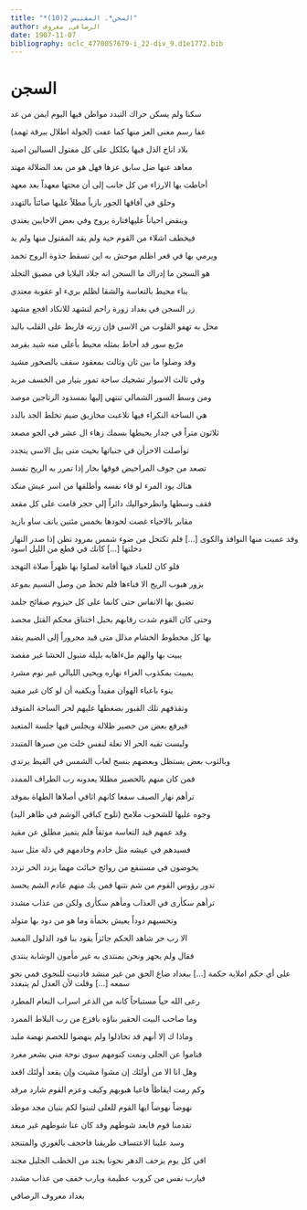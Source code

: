 ```yaml
---
title: "*السجن*. المقتبس 2(10)"
author: الرصافي, معروف
date: 1907-11-07
bibliography: oclc_4770057679-i_22-div_9.d1e1772.bib
---
```




#  السجن 


 سكنا ولم يسكن حراك التبدد   مواطن فيها اليوم ايمن من غد  

 عفا رسم مغنى العز منها كما عفت   (لخولة اطلال ببرقة ثهمد)  

 بلاد اناخ الذل فيها بكلكل   على كل مفتول السبالين اصيد  

 معاهد عنها ضل سابق عزها   فهل هو من بعد الضلالة مهتد  

 أحاطت بها الارزاء من كل جانب   إلى أن محتها معهداً بعد معهد  

 وحلق في آفاقها الجور بازياً   مطلاً عليها صائتاً بالتهدد  

 وينقض احياناً عليهافتارة   يروح وفي بعض الاحايين يغتدي  

 فيخطف اشلاء من القوم حية   ولم يقد المقتول منها ولم يد  

 ويرمي بها في قعر اظلم موحش   به اين تسقط جذوة الروح تخمد  

 هو السجن ما إدراك ما السجن انه   جلاد البلايا في مضيق التجلد  

 بناء محيط بالتعاسة والشقا   لظلم بريء او عقوبة معتدي  

 زر السجن في بغداد زورة راحم   لتشهد للانكاد افجع مشهد  

 محل به تهفو القلوب من الاسى   فإن زرته فاربط على القلب باليد  

 مرّبع سور قد أحاط بمثله   محيط بأعلى منه شيد بقرمد  

 وقد وصلوا ما بين ثان وثالث   بمعقود سقف بالصخور مشيد  

 وفي ثالث الاسوار تشجيك ساحة   تمور بتيار من الخسف مزبد  

 ومن وسط السور الشمالي تنتهي   إليها بمسدود الرتاجين موصد  

 هي الساحة النكراء فيها تلاعبت   مخازيق ضيم تخلط الجد بالدد  

 ثلاثون متراً في جدار يحيطها   بسمك زهاء ال  عشر  في الجو مصعد  

 توأصلت الاحزأن في جنباتها   بحيث متى يبل الاسى يتجدد  

 تصعد من جوف المراحيض فوقها   بخار إذا تمرر به الريح تفسد  

 هناك يود المرء لو قاء نفسه   وأطلقها من اسر عيش منكد  

 فقف وسطها وانظرحواليك دائراً   إلى حجر قامت على كل مقعد  

 مقابر بالاحياء غصت لحودها   بخمس  مئتين  يانف ساو بازيد  

 وقد عميت منها النوافذ والكوى  [...]  فلم تكتحل من ضوء شمس بمرود   تظن إذا صدر النهار دخلتها  [...]  كانك في قطع من الليل اسود  

 فلو كان للعباد فيها أقامة   لصلوا بها ظهراً صلاة التهجد  

 يزور هبوب الريح الا فناءها   فلم تحظ من وصل النسيم بموعد  

 تضيق بها الانفاس حتى كانما   على كل حيزوم صفائح جلمد  

 وحتى كان القوم شدت رقابهم   بحبل اختناق محكم القتل محصد  

 بها كل مخطوط الخشام مذلل   متى قيد مجروراً إلى الضيم ينقد  

 يبيت بها والهم ملءاهابه   بليلة متبول الحشا غير مقصد  

 يمييت بمكذوب العزاء نهاره   ويحيى الليالي غير نوم مشرد  

 ينوء باعباء الهوان مقيداً   ويكفيه أن لو كان غير مقيد  

 وتقذفهم تلك القبور بضغطها   عليهم لحر الساحة المتوقد  

 فيرفع بعض من حصير ظلالة   ويجلس فيها جلسة المتعبد  

 وليست تقيه الحر الا تعلة   لنفس خلت من صبرها المتبدد  

 وبالثوب بعض يستظل وبعضهم   بنسج لعاب الشمس في القيظ يرتدي  

 فمن كان منهم بالحصير مظللا   يعدونه رب الطراف الممدد  

 ترأهم نهار الصيف سفعا كانهم   اثافي أصلاها الطهاة بموقد  

 وجوه عليها للشحوب ملامح   (تلوح كباقي الوشم في ظاهر اليد)  

 وقد عمهم قيد التعاسة موثقاً   فلم يتميز مطلق عن مقيد  

 فسيدهم في عيشه مثل خادم   وخادمهم في ذلة مثل سيد  

 يخوضون في مستنقع من روائج   خبائث مهما يزدد الحر تزدد  

 تدور رؤوس القوم من شم نتنها   فمن يك منهم عادم الشم يحسد  

 ترأهم سكأرى في العذاب ومأهم   سكأرى ولكن من عذاب مشدد  

 وتحسبهم دوداً يعيش بحمأة   وما هو من دود بها متولد  

 الا رب حر شاهد الحكم جائزاً   يقود بنا قود الذلول المعبد  

 فقال ولم يجهز ونحن بمنتدى   به غير مأمون الوشابة ينتدي  

 على أي حكم املاية حكمة  [...]  ببغداد ضاع الحق من غير منشد   فادنيت للنجوى فمي نحو سمعه  [...]  وقلت لأن العدل لم يتبغدد 

 رعى الله حياً مستباحاً كانه   من الذعر اسراب النعام المطرد   

 وما صاحب البيت الحقير بناؤه   بافزع من رب البلاط الممرد  

 وماذا ك إلا أنهم قد تخاذلوا   ولم ينهضوا للخصم نهضة ملبد  

 فناموا عن الجلى ونمت كنومهم   سوى نوحة مني بشعر مغرد  

 وهل انا الا من أولئك إن مشوا   مشيت وإن يقعد أولئك اقعد  

 وكم رمت ايقاظاً فاعيا هبوبهم   وكيف وعزم القوم شارد مرقد  

 نهوضاً نهوضاً ايها القوم للعلى   لتبنوا لكم بنيان مجد موطد  

 تقدمنا قوم فابعد شوطهم   وقد كان عنا شوطهم غير مبغد  

 وسد علينا الاعتساف طريقنا   فاحجف بالغوري والمتنجد  

 افي كل يوم يزحف الدهر نحونا   بجند من الخطب الجليل مجند  

 فيارب نفس من كروب عظيمة   ويارب خفف من عذاب مشدد  

 بغداد  معروف  الرصافي 
